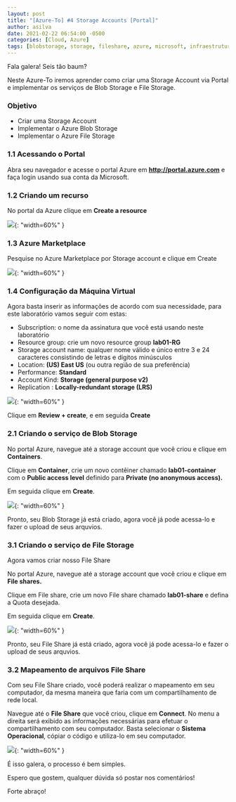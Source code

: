 ```yaml
---
layout: post
title: "[Azure-To] #4 Storage Accounts [Portal]"
author: asilva
date: 2021-02-22 06:54:00 -0500
categories: [Cloud, Azure]
tags: [blobstorage, storage, fileshare, azure, microsoft, infraestrutura]
---
```


Fala galera! Seis tão baum?

Neste Azure-To iremos aprender como criar uma Storage Account via Portal e implementar os serviços de Blob Storage e File Storage.

### **Objetivo**

* Criar uma Storage Account
* Implementar o Azure Blob Storage
* Implementar o Azure File Storage

### **1.1 Acessando o Portal**

Abra seu navegador e acesse o portal Azure em **http://portal.azure.com** e faça login usando sua conta da Microsoft.

### **1.2 Criando um recurso**

No portal da Azure clique em **Create a resource**

![](/assets/img/02/storage1.png){: "width=60%" }

### **1.3 Azure Marketplace**

Pesquise no Azure Marketplace por  Storage account e clique em Create

![](/assets/img/02/storage2.png){: "width=60%" }

### **1.4 Configuração da Máquina Virtual**

Agora basta inserir as informações de acordo com sua necessidade, para este laboratório vamos seguir com estas:

* Subscription: o nome da assinatura que você está usando neste laboratório
* Resource group: crie um novo resource group **lab01-RG**
* Storage account name:  qualquer nome válido e único entre 3 e 24 caracteres consistindo de letras e dígitos minúsculos
* Location: **(US) East US** (ou outra região de sua preferência)
* Performance: **Standard**
* Account Kind:  **Storage (general purpose v2)**
* Replication :  **Locally-redundant storage (LRS)**

![](/assets/img/02/storage3.png){: "width=60%" }

Clique em **Review + create**, e em seguida **Create**

### **2.1 Criando o serviço de Blob Storage**

No portal Azure, navegue até a storage account que você criou e clique em **Containers**.

Clique em **Container**, crie um novo contêiner chamado **lab01-container** com o **Public access level** definido para **Private (no anonymous access).**

Em seguida clique em **Create**.

![](/assets/img/02/storage4.png){: "width=60%" }

Pronto, seu Blob Storage já está criado, agora você já pode acessa-lo e fazer o upload de seus arquvios.

### **3.1 Criando o serviço de File Storage**

Agora vamos criar nosso File Share

No portal Azure, navegue até a storage account que você criou e clique em **File shares.**

Clique em File share, crie um novo File share chamado **lab01-share** e defina a Quota desejada.

Em seguida clique em **Create**.

![](/assets/img/02/storage5.png){: "width=60%" }

Pronto, seu File Share já está criado, agora você já pode acessa-lo e fazer o upload de seus arquvios.

### **3.2 Mapeamento de arquivos File Share**

Com seu File Share criado, você poderá realizar o mapeamento em seu computador, da mesma maneira que faria com um compartilhamento de rede local.

Navegue até o **File Share** que você criou, clique em **Connect**. No menu a direita será exibido as informações necessárias para efetuar o compartilhamento com seu computador. Basta selecionar o **Sistema Operacional**, cópiar o código e utiliza-lo em seu computador.

![](/assets/img/02/storage6.png){: "width=60%" }

É isso galera, o processo é bem simples.

Espero que gostem, qualquer dúvida só postar nos comentários!

Forte abraço!
